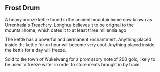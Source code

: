 ## Frost Drum

A heavy bronze kettle found in the ancient mountainhome now known as Urrenhada's Treachery. Lónghua believes it to be original to the mountainhome, which dates it to at least three millennia ago

The kettle has a powerful and permanent enchantment. Anything placed inside the kettle for an hour will become very cool. Anything placed inside the kettle for a day will freeze.

Sold to the town of Wukeiwang for a promissory note of 200 gold, likely to be used to freeze water in order to store meats brought in by trade.
